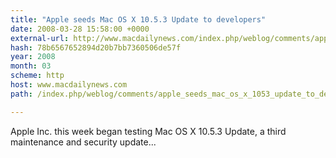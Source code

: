 ```yaml
---
title: "Apple seeds Mac OS X 10.5.3 Update to developers"
date: 2008-03-28 15:58:00 +0000
external-url: http://www.macdailynews.com/index.php/weblog/comments/apple_seeds_mac_os_x_1053_update_to_developers/
hash: 78b6567652894d20b7bb7360506de57f
year: 2008
month: 03
scheme: http
host: www.macdailynews.com
path: /index.php/weblog/comments/apple_seeds_mac_os_x_1053_update_to_developers/

---
```


Apple Inc. this week began testing Mac OS X 10.5.3 Update, a third maintenance and security update...
